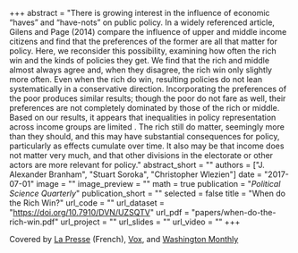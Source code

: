 +++ 
abstract = "There is growing interest in the influence of economic “haves” and “have-nots” on public policy. In a widely referenced article, Gilens and Page (2014) compare the influence of upper and middle income citizens and find that the preferences of the former are all that matter for policy. Here, we reconsider this possibility, examining how often the rich win and the kinds of policies they get. We find that the rich and middle almost always agree and, when they disagree, the rich win only slightly more often. Even when the rich do win, resulting policies do not lean systematically in a conservative direction. Incorporating the preferences of the poor produces similar results; though the poor do not fare as well, their preferences are not completely dominated by those of the rich or middle. Based on our results, it appears that inequalities in policy representation across income groups are limited . The rich still do matter, seemingly more than they should, and this may have substantial consequences for policy, particularly as effects cumulate over time. It also may be that income does not matter very much, and that other divisions in the electorate or other actors are more relevant for policy."
abstract_short = ""
authors = ["J. Alexander Branham", "Stuart Soroka", "Christopher Wlezien"]
date = "2017-07-01"
image = ""
image_preview = ""
math = true
publication = "*Political Science Quarterly*"
publication_short = ""
selected = false
title = "When do the Rich Win?"
url_code = ""
url_dataset = "https://doi.org/10.7910/DVN/UZSQTV"
url_pdf = "papers/when-do-the-rich-win.pdf"
url_project = ""
url_slides = ""
url_video = ""
+++

Covered by [La Presse](http://plus.lapresse.ca/screens/703b026a-e414-4fdf-9444-000123790751%7C_0.html) (French), [Vox](http://www.vox.com/2016/5/9/11502464/gilens-page-oligarchy-study), and [Washington Monthly](http://www.washingtonmonthly.com/ten-miles-square/2016/02/to_influence_policy_you_have_t059643.php)
